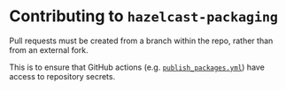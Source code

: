 # Contributing to `hazelcast-packaging`

Pull requests must be created from a branch within the repo, rather than from an external fork.

This is to ensure that GitHub actions (e.g. [`publish_packages.yml`](.github/workflows/publish_packages.yml)) have access to repository secrets. 
